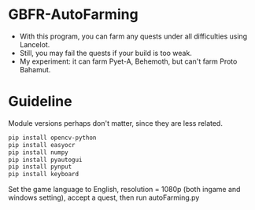 # GBFR-AutoFarming
* With this program, you can farm any quests under all difficulties using Lancelot.
* Still, you may fail the quests if your build is too weak.
* My experiment: it can farm Pyet-A, Behemoth, but can't farm Proto Bahamut.
# Guideline
Module versions perhaps don't matter, since they are less related.
```bash
pip install opencv-python
pip install easyocr
pip install numpy
pip install pyautogui
pip install pynput
pip install keyboard
```
Set the game language to English, resolution = 1080p (both ingame and windows setting), accept a quest, then run autoFarming.py
